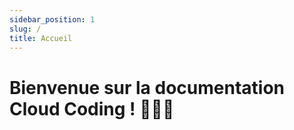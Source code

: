 ```yaml
---
sidebar_position: 1
slug: /
title: Accueil
---
```


# Bienvenue sur la documentation Cloud Coding ! :champagne::champagne::champagne:

